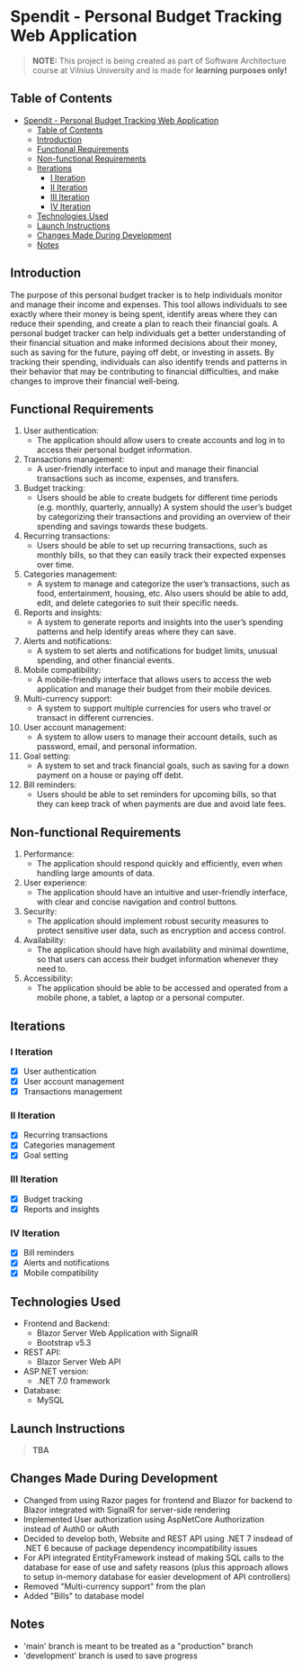 # Spendit - Personal Budget Tracking Web Application
> **NOTE:** This project is being created as part of Software Architecture course at Vilnius University and is made for **learning purposes only!**

## Table of Contents
- [Spendit - Personal Budget Tracking Web Application](#spendit---personal-budget-tracking-web-application)
  - [Table of Contents](#table-of-contents)
  - [Introduction](#introduction)
  - [Functional Requirements](#functional-requirements)
  - [Non-functional Requirements](#non-functional-requirements)
  - [Iterations](#iterations)
    - [I Iteration](#i-iteration)
    - [II Iteration](#ii-iteration)
    - [III Iteration](#iii-iteration)
    - [IV Iteration](#iv-iteration)
  - [Technologies Used](#technologies-used)
  - [Launch Instructions](#launch-instructions)
  - [Changes Made During Development](#changes-made-during-development)
  - [Notes](#notes)
## Introduction
The purpose of this personal budget tracker is to help individuals monitor and manage their income
and expenses. This tool allows individuals to see exactly where their money is being spent, identify
areas where they can reduce their spending, and create a plan to reach their financial goals. A
personal budget tracker can help individuals get a better understanding of their financial situation
and make informed decisions about their money, such as saving for the future, paying off debt, or
investing in assets. By tracking their spending, individuals can also identify trends and patterns
in their behavior that may be contributing to financial difficulties, and make changes to improve
their financial well-being.
## Functional Requirements
1. User authentication:
   - The application should allow users to create accounts and log in to access their personal budget information.
2. Transactions management:
   - A user-friendly interface to input and manage their financial transactions such as income, expenses, and transfers.
3. Budget tracking:
   - Users should be able to create budgets for different time periods (e.g. monthly, quarterly, annually) A system should the user’s budget by categorizing their transactions and providing an overview of their spending and savings towards these budgets.
4. Recurring transactions:
   - Users should be able to set up recurring transactions, such as monthly bills, so that they can easily track their expected expenses over time.
5. Categories management:
   - A system to manage and categorize the user’s transactions, such as food, entertainment, housing, etc. Also users should be able to add, edit, and delete categories to suit their specific needs.
6. Reports and insights:
   -  A system to generate reports and insights into the user’s spending patterns and help identify areas where they can save.
7. Alerts and notifications:
   -  A system to set alerts and notifications for budget limits, unusual spending, and other financial events.
8. Mobile compatibility:
   -  A mobile-friendly interface that allows users to access the web application and manage their budget from their mobile devices.
9. Multi-currency support:
   -  A system to support multiple currencies for users who travel or transact in different currencies.
10. User account management:
    - A system to allow users to manage their account details, such as password, email, and personal information.
11. Goal setting:
    - A system to set and track financial goals, such as saving for a down payment on a house or paying off debt.
12. Bill reminders:
    - Users should be able to set reminders for upcoming bills, so that they can keep track of when payments are due and avoid late fees.

## Non-functional Requirements
1. Performance:
   - The application should respond quickly and efficiently, even when handling large amounts of data.
2. User experience:
   - The application should have an intuitive and user-friendly interface, with clear and concise navigation and control buttons.
3. Security:
   - The application should implement robust security measures to protect sensitive user data, such as encryption and access control.
4. Availability:
   - The application should have high availability and minimal downtime, so that users can access their budget information whenever they need to.
5. Accessibility:
   - The application should be able to be accessed and operated from a mobile phone, a tablet, a laptop or a personal computer.

## Iterations
### I Iteration
- [x] User authentication
- [x] User account management
- [x] Transactions management
### II Iteration
- [x] Recurring transactions
- [x] Categories management
- [x] Goal setting
### III Iteration
- [x] Budget tracking
- [x] Reports and insights
### IV Iteration
- [x] Bill reminders
- [x] Alerts and notifications
- [x] Mobile compatibility
## Technologies Used
- Frontend and Backend:
  - Blazor Server Web Application with SignalR
  - Bootstrap v5.3
- REST API:
  - Blazor Server Web API
- ASP.NET version:
  - .NET 7.0 framework
- Database:
  - MySQL
## Launch Instructions
> **TBA**

## Changes Made During Development
- Changed from using Razor pages for frontend and Blazor for backend to Blazor integrated with SignalR for server-side rendering
- Implemented User authorization using AspNetCore Authorization instead of Auth0 or oAuth
- Decided to develop both, Website and REST API using .NET 7 insdead of .NET 6 because of package dependency incompatibility issues
- For API integrated EntityFramework instead of making SQL calls to the database for ease of use and safety reasons (plus this approach allows to setup in-memory database for easier development of API controllers)
- Removed "Multi-currency support" from the plan
- Added "Bills" to database model

## Notes
- 'main' branch is meant to be treated as a "production" branch
- 'development' branch is used to save progress
